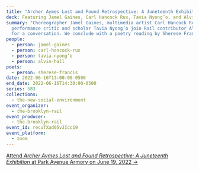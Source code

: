 ```yaml
---
title: "Archer Aymes Lost and Found Retrospective: A Juneteenth Exhibition"
deck: Featuring Jamel Gaines, Carl Hancock Rux, Tavia Nyong’o, and Alvin Hall
summary: "Choreographer Jamel Gaines, multimedia artist Carl Hancock Rux, and
  performance critic and scholar Tavia Nyong’o join Rail contributor Alvin Hall
  for a conversation. We conclude with a poetry reading by Sherese Francis. "
people:
  - person: jamel-gaines
  - person: carl-hancock-rux
  - person: tavia-nyong’o
  - person: alvin-hall
poets:
  - person: sherese-francis
date: 2022-06-16T13:00:00-0500
end_date: 2022-06-16T14:30:00-0500
series: 583
collections:
  - the-new-social-environment
event_organizer:
  - the-brooklyn-rail
event_producer:
  - the-brooklyn-rail
event_id: recuTXad05vJIcc19
event_platform:
  - zoom
---
```

[Attend *Archer Aymes Lost and Found Retrospective:  A Juneteenth Exhibition* at Park Avenue Armory on June 19, 2022 →](https://www.armoryonpark.org/programs_events/detail/archer_aymes_retrospective_a_juneteenth_exhibition)